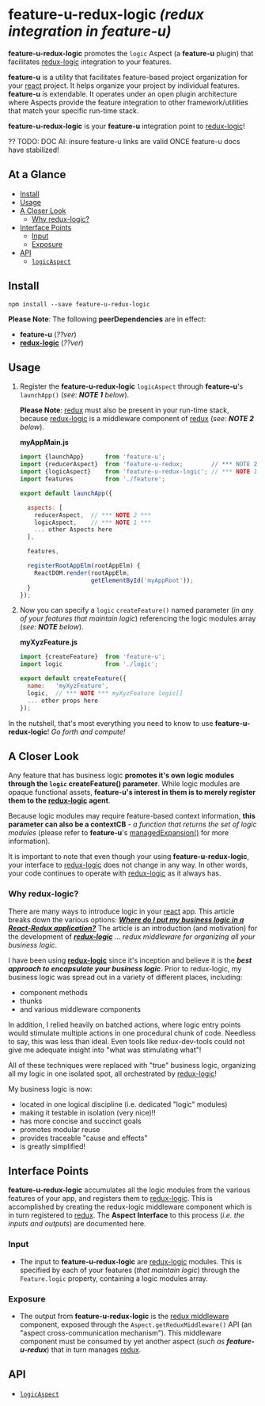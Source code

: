 # feature-u-redux-logic *(redux integration in feature-u)*

**feature-u-redux-logic** promotes the `logic` Aspect (a **feature-u**
plugin) that facilitates [redux-logic] integration to your features.

**feature-u** is a utility that facilitates feature-based project
organization for your [react] project. It helps organize your project by
individual features.  **feature-u** is extendable. It operates under an
open plugin architecture where Aspects provide the feature integration
to other framework/utilities that match your specific run-time stack.

**feature-u-redux-logic** is your **feature-u** integration point to
[redux-logic]!

?? TODO: DOC AI: insure feature-u links are valid ONCE feature-u docs have stabilized!

## At a Glance

- [Install](#install)
- [Usage](#usage)
- [A Closer Look](#a-closer-look)
  * [Why redux-logic?](#why-redux-logic)
- [Interface Points](#interface-points)
  * [Input](#input)
  * [Exposure](#exposure)
- [API](api.md)
  * [`logicAspect`](api.md#logicAspect)


## Install

```shell
npm install --save feature-u-redux-logic
```

**Please Note**: The following **peerDependencies** are in effect:
- **feature-u** (_??ver_)
- **[redux-logic]** (_??ver_)

## Usage

1. Register the **feature-u-redux-logic** `logicAspect` through
   **feature-u**'s `launchApp()` (_see: **NOTE 1** below_).

   **Please Note**: [redux] must also be present in your run-time
   stack, because [redux-logic] is a middleware component of [redux]
   (_see: **NOTE 2** below_).

   **myAppMain.js**
   ```js
   import {launchApp}      from 'feature-u';
   import {reducerAspect}  from 'feature-u-redux;        // *** NOTE 2 ***
   import {logicAspect}    from 'feature-u-redux-logic'; // *** NOTE 1 ***
   import features         from './feature';

   export default launchApp({

     aspects: [
       reducerAspect,  // *** NOTE 2 ***
       logicAspect,    // *** NOTE 1 ***
       ... other Aspects here
     ],

     features,

     registerRootAppElm(rootAppElm) {
       ReactDOM.render(rootAppElm,
                       getElementById('myAppRoot'));
     }
   });
   ```

   

2. Now you can specify a `logic` `createFeature()` named parameter
   (_in any of your features that maintain logic_) referencing the
   logic modules array (_see: **NOTE** below_).

   **myXyzFeature.js**
   ```js
   import {createFeature}  from 'feature-u';
   import logic            from './logic';
   
   export default createFeature({
     name:   'myXyzFeature',
     logic,  // *** NOTE *** myXyzFeature logic[]
     ... other props here
   });
   ```

In the nutshell, that's most everything you need to know to use
**feature-u-redux-logic**!  _Go forth and compute!_


## A Closer Look

Any feature that has business logic **promotes it's own logic modules
through the `logic` createFeature() parameter**.  While logic
modules are opaque functional assets, **feature-u's interest in them
is to merely register them to the [redux-logic] agent**.

Because logic modules may require feature-based context information,
**this parameter can also be a contextCB** - *a function that returns
the set of logic modules* (please refer to **feature-u**'s
[managedExpansion()](#managedexpansion) for more information).


It is important to note that even though your using
**feature-u-redux-logic**, your interface to [redux-logic] does not change in any
way.  In other words, your code continues to operate with [redux-logic] as it
always has.


### Why redux-logic?

There are many ways to introduce logic in your [react] app.  This
article breaks down the various options: **_[Where do I put my
business logic in a React-Redux
application?](https://medium.com/@jeffbski/where-do-i-put-my-business-logic-in-a-react-redux-application-9253ef91ce1)_**
The article is an introduction (and motivation) for the development of
**_[redux-logic]_** ... *redux middleware for organizing all your
business logic*.

I have been using
**[redux-logic](https://github.com/jeffbski/redux-logic)** since it's
inception and believe it is the **_best approach to encapsulate your
business logic_**. Prior to redux-logic, my business logic was spread
out in a variety of different places, including:

- component methods
- thunks
- and various middleware components

In addition, I relied heavily on batched actions, where logic entry
points would stimulate multiple actions in one procedural chunk of
code.  Needless to say, this was less than ideal. Even tools like
redux-dev-tools could not give me adequate insight into "what was
stimulating what"!

All of these techniques were replaced with "true" business logic,
organizing all my logic in one isolated spot, all orchestrated by
[redux-logic]!

My business logic is now:

- located in one logical discipline (i.e. dedicated "logic" modules)
- making it testable in isolation (very nice)!!
- has more concise and succinct goals
- promotes modular reuse
- provides traceable "cause and effects"
- is greatly simplified!


## Interface Points

**feature-u-redux-logic** accumulates all the logic modules from the
various features of your app, and registers them to [redux-logic].  This
is accomplished by creating the redux-logic middleware component which
is in turn registered to [redux].  The **Aspect Interface** to this
process (_i.e. the inputs and outputs_) are documented here.


### Input

- The input to **feature-u-redux-logic** are [redux-logic] modules.
  This is specified by each of your features (_that maintain logic_)
  through the `Feature.logic` property, containing a logic modules
  array.


### Exposure

- The output from **feature-u-redux-logic** is the [redux middleware]
  component, exposed through the `Aspect.getReduxMiddleware()` API
  (an "aspect cross-communication mechanism").  This middleware
  component must be consumed by yet another aspect (_such as
  **feature-u-redux**_) that in turn manages [redux].

## API

  * [`logicAspect`](api.md#logicAspect)



[react]:            https://reactjs.org/
[redux]:            http://redux.js.org/
[redux middleware]: https://redux.js.org/docs/advanced/Middleware.html
[redux-logic]:      https://www.npmjs.com/package/redux-logic
